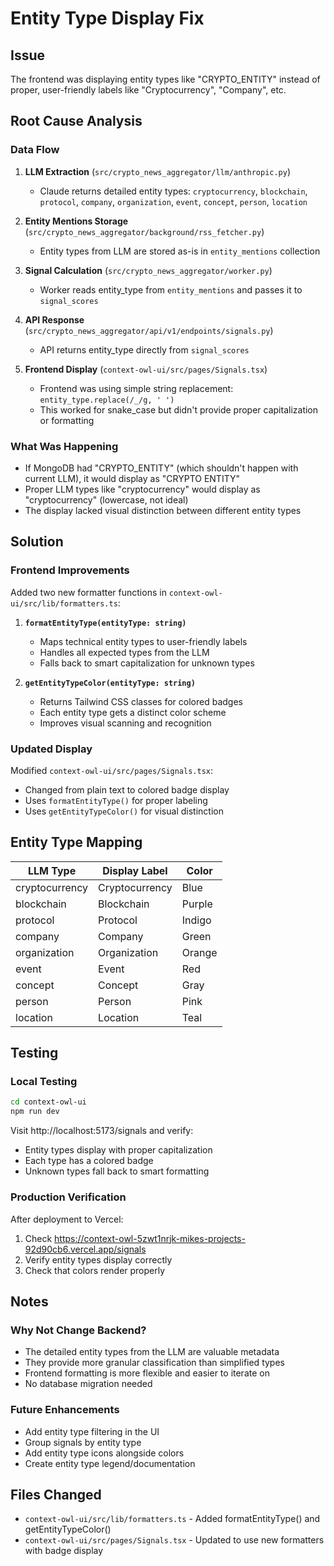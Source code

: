 # Entity Type Display Fix

## Issue
The frontend was displaying entity types like "CRYPTO_ENTITY" instead of proper, user-friendly labels like "Cryptocurrency", "Company", etc.

## Root Cause Analysis

### Data Flow
1. **LLM Extraction** (`src/crypto_news_aggregator/llm/anthropic.py`)
   - Claude returns detailed entity types: `cryptocurrency`, `blockchain`, `protocol`, `company`, `organization`, `event`, `concept`, `person`, `location`
   
2. **Entity Mentions Storage** (`src/crypto_news_aggregator/background/rss_fetcher.py`)
   - Entity types from LLM are stored as-is in `entity_mentions` collection
   
3. **Signal Calculation** (`src/crypto_news_aggregator/worker.py`)
   - Worker reads entity_type from `entity_mentions` and passes it to `signal_scores`
   
4. **API Response** (`src/crypto_news_aggregator/api/v1/endpoints/signals.py`)
   - API returns entity_type directly from `signal_scores`
   
5. **Frontend Display** (`context-owl-ui/src/pages/Signals.tsx`)
   - Frontend was using simple string replacement: `entity_type.replace(/_/g, ' ')`
   - This worked for snake_case but didn't provide proper capitalization or formatting

### What Was Happening
- If MongoDB had "CRYPTO_ENTITY" (which shouldn't happen with current LLM), it would display as "CRYPTO ENTITY"
- Proper LLM types like "cryptocurrency" would display as "cryptocurrency" (lowercase, not ideal)
- The display lacked visual distinction between different entity types

## Solution

### Frontend Improvements
Added two new formatter functions in `context-owl-ui/src/lib/formatters.ts`:

1. **`formatEntityType(entityType: string)`**
   - Maps technical entity types to user-friendly labels
   - Handles all expected types from the LLM
   - Falls back to smart capitalization for unknown types

2. **`getEntityTypeColor(entityType: string)`**
   - Returns Tailwind CSS classes for colored badges
   - Each entity type gets a distinct color scheme
   - Improves visual scanning and recognition

### Updated Display
Modified `context-owl-ui/src/pages/Signals.tsx`:
- Changed from plain text to colored badge display
- Uses `formatEntityType()` for proper labeling
- Uses `getEntityTypeColor()` for visual distinction

## Entity Type Mapping

| LLM Type | Display Label | Color |
|----------|---------------|-------|
| cryptocurrency | Cryptocurrency | Blue |
| blockchain | Blockchain | Purple |
| protocol | Protocol | Indigo |
| company | Company | Green |
| organization | Organization | Orange |
| event | Event | Red |
| concept | Concept | Gray |
| person | Person | Pink |
| location | Location | Teal |

## Testing

### Local Testing
```bash
cd context-owl-ui
npm run dev
```

Visit http://localhost:5173/signals and verify:
- Entity types display with proper capitalization
- Each type has a colored badge
- Unknown types fall back to smart formatting

### Production Verification
After deployment to Vercel:
1. Check https://context-owl-5zwt1nrjk-mikes-projects-92d90cb6.vercel.app/signals
2. Verify entity types display correctly
3. Check that colors render properly

## Notes

### Why Not Change Backend?
- The detailed entity types from the LLM are valuable metadata
- They provide more granular classification than simplified types
- Frontend formatting is more flexible and easier to iterate on
- No database migration needed

### Future Enhancements
- Add entity type filtering in the UI
- Group signals by entity type
- Add entity type icons alongside colors
- Create entity type legend/documentation

## Files Changed
- `context-owl-ui/src/lib/formatters.ts` - Added formatEntityType() and getEntityTypeColor()
- `context-owl-ui/src/pages/Signals.tsx` - Updated to use new formatters with badge display
